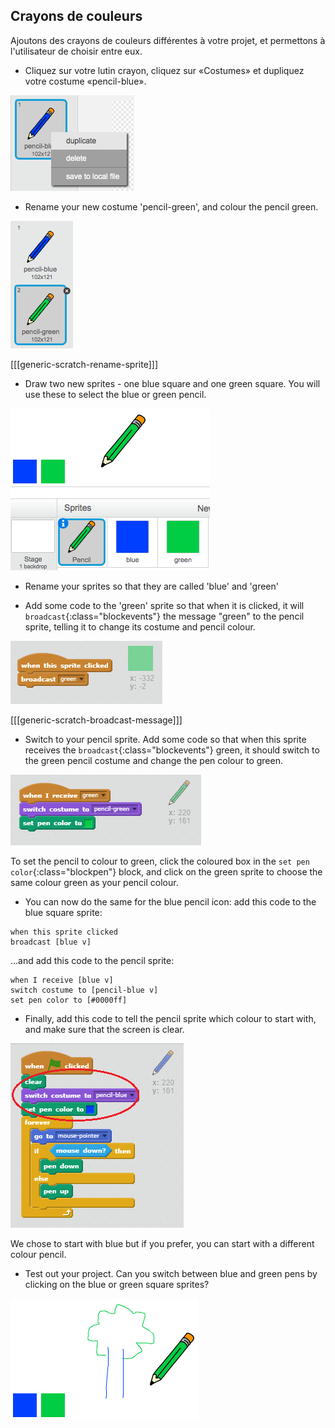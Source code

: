 ## Crayons de couleurs

Ajoutons des crayons de couleurs différentes à votre projet, et permettons à l'utilisateur de choisir entre eux.

+ Cliquez sur votre lutin crayon, cliquez sur «Costumes» et dupliquez votre costume «pencil-blue».

![screenshot](images/paint-blue-duplicate.png)

+ Rename your new costume 'pencil-green', and colour the pencil green.

![screenshot](images/paint-pencil-green.png)

[[[generic-scratch-rename-sprite]]]

+ Draw two new sprites - one blue square and one green square. You will use these to select the blue or green pencil.

![screenshot](images/paint-selectors.png)

+ Rename your sprites so that they are called 'blue' and 'green'

+ Add some code to the 'green' sprite so that when it is clicked, it will `broadcast`{:class="blockevents"} the message "green" to the pencil sprite, telling it to change its costume and pencil colour.

![Broadcast green](images/paint-broadcast-green.png)

[[[generic-scratch-broadcast-message]]]

+ Switch to your pencil sprite. Add some code so that when this sprite receives the `broadcast`{:class="blockevents"} green, it should switch to the green pencil costume and change the pen colour to green.

![Broadcast green](images/broadcast-green.png)

To set the pencil to colour to green, click the coloured box in the `set pen color`{:class="blockpen"} block, and click on the green sprite to choose the same colour green as your pencil colour.

+ You can now do the same for the blue pencil icon: add this code to the blue square sprite:

```blocks
when this sprite clicked
broadcast [blue v]
```

...and add this code to the pencil sprite:

```blocks
when I receive [blue v]
switch costume to [pencil-blue v]
set pen color to [#0000ff]
```

+ Finally, add this code to tell the pencil sprite which colour to start with, and make sure that the screen is clear.

![Start pencil](images/start-pencil.png)

We chose to start with blue but if you prefer, you can start with a different colour pencil.

+ Test out your project. Can you switch between blue and green pens by clicking on the blue or green square sprites?

![screenshot](images/paint-pens-test.png)